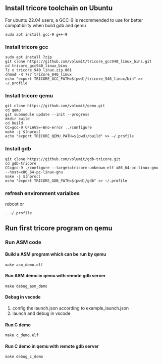 ## Install tricore toolchain on Ubuntu
For ubuntu 22.04 users, a GCC-9 is recommended to use for better compatibility when build gdb and qemu
```shell
sudo apt install gcc-9 g++-9
```

### Install tricore gcc
```shell
sudo apt install 7zip
git clone https://github.com/volumit/tricore_gcc940_linux_bins.git
cd tricore_gcc940_linux_bins
7z x tricore_940_linux.zip.001
chmod -R 777 tricore_940_linux
echo "export TRICORE_GCC_PATH=$(pwd)/tricore_940_linux/bin" >> ~/.profile
```

### Install tricore qemu
```shell
git clone https://github.com/volumit/qemu.git
cd qemu
git submodule update --init --progress
mkdir build
cd build
CC=gcc-9 CFLAGS=-Wno-error ../configure
make -j $(nproc)
echo "export TRICORE_QEMU_PATH=$(pwd)/build" >> ~/.profile
```

### Install gdb
```shell
git clone https://github.com/volumit/gdb-tricore.git
cd gdb-tricore
CC=gcc-9 ./configure --target=tricore-unknown-elf x86_64-pc-linux-gnu --host=x86_64-pc-linux-gnu
make -j $(nproc)
echo "export TRICORE_GDB_PATH=$(pwd)/gdb" >> ~/.profile
```

### refresh environment varialbes
reboot
or
```shell
. ~/.profile
```

## Run first tricore program on qemu
### Run ASM code
#### Build a ASM program which can be run by qemu
```shell
make asm_demo.elf
```
#### Run ASM demo in qemu with remote gdb server
```shell
make debug_asm_demo
```
#### Debug in vscode
1. config the launch.json according to example_launch.json
2. launch and debug in vscode

#### Run C demo
```shell
make c_demo.elf
```
#### Run C demo in qemu with remote gdb server
```shell
make debug_c_demo
```


